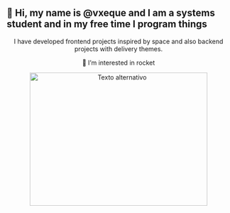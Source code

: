  ## 👋 Hi, my name is @vxeque and I am a systems student and in my free time I program things
  
<div align="center">  
  <p>I have developed frontend projects inspired by space and also backend projects with delivery themes.</p>
  <p></p>
  <p>👀 I’m interested in rocket</p>
  <img src="https://github.com/vxeque/vxeque/assets/138147636/6ef2bd7a-d020-4f38-af6d-eec41349cb8a" alt="Texto alternativo" width="400" height="300">
</div>

